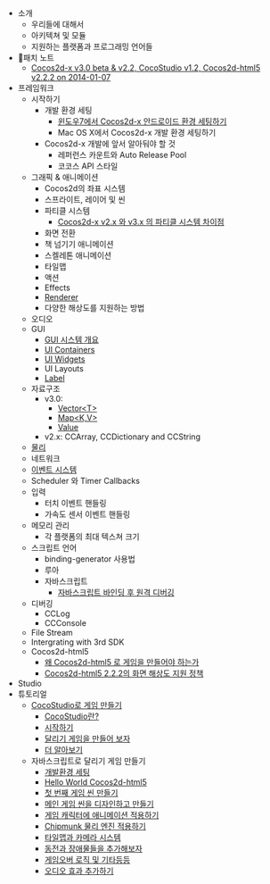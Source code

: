 - 소개
	- 우리들에 대해서
	- 아키텍쳐 및 모듈
	- 지원하는 플랫폼과 프로그래밍 언어들
- 패치 노트
	- [Cocos2d-x v3.0 beta & v2.2, CocoStudio v1.2, Cocos2d-html5 v2.2.2 on 2014-01-07](../release-notes/summary-release-20140107.md)
- 프레임워크 
	- 시작하기	 
		- 개발 환경 세팅
			- [윈도우7에서 Cocos2d-x 안드로이드 환경 세팅하기](../manual/framework/native/installation/android-on-win7/en.md)
			- Mac OS X에서 Cocos2d-x 개발 환경 세팅하기
		- Cocos2d-x 개발에 앞서 알아둬야 할 것
			- 레퍼런스 카운트와 Auto Release Pool
			- 코코스 API 스타일
	- 그래픽 & 애니메이션
		- Cocos2d의 좌표 시스템
		- 스프라이트, 레이어 및 씬
		- 파티클 시스템        
			- [Cocos2d-x v2.x 와 v3.x 의 파티클 시스템 차이점](../manual/framework/native/graphic/particle/v3/en.md)
		- 화면 전환
		- 책 넘기기 애니메이션
		- 스켈레톤 애니메이션
		- 타일맵
		- 액션
		- Effects
		- [Renderer](../manual/framework/native/renderer/en.md) 
		- 다양한 해상도를 지원하는 방법
	- 오디오
	- GUI
		- [GUI 시스템 개요](../manual/framework/native/gui/overview/en.md)
        - [UI Containers](../manual/framework/native/gui/container/en.md)
        - [UI Widgets](../manual/framework/native/gui/widget/en.md)
        - UI Layouts
		- [Label](../manual/framework/native/gui/label/v3/en.md)
	- 자료구조
		- v3.0: 
			- [Vector\<T\>](../manual/framework/native/data-structure/v3/vector/en.md)
			- [Map\<K,V\>](../manual/framework/native/data-structure/v3/map/en.md) 
			- [Value](../manual/framework/native/data-structure/v3/value/en.md)
		- v2.x: CCArray, CCDictionary and CCString
	- [물리](../manual/framework/native/physics/physics-integration/en.md)
	- 네트워크
	- [이벤트 시스템](../manual/framework/native/input/event-dispatcher/en.md)
	- Scheduler 와 Timer Callbacks
	- 입력
		- 터치 이벤트 핸들링
		- 가속도 센서 이벤트 핸들링
	- 메모리 관리
		- 각 플랫폼의 최대 텍스쳐 크기
	- 스크립트 언어
	    - binding-generator 사용법
		- 루아
		- 자바스크립트
		    - [자바스크립트 바인딩 후 원격 디버깅](../manual/framework/native/scripting/javascript/js-remote-debugger/en.md)
	- 디버깅
		- CCLog
		- CCConsole
	- File Stream
	- Intergrating with 3rd SDK
	- Cocos2d-html5
		- [왜 Cocos2d-html5 로 게임을 만들어야 하는가](../manual/framework/html5/cocosh5-advantages/en.md)
		- [Cocos2d-html5 2.2.2의 화면 해상도 지원 정책](../manual/framework/html5/resolution-policy-design/en.md)
- Studio
- 튜토리얼
	- [CocoStudio로 게임 만들기](../tutorial/parkour-game-with-cocostudio/en.md)
		- [CocoStudio란?](../tutorial/parkour-game-with-cocostudio/chapter1/en.md)
		- [시작하기](../tutorial/parkour-game-with-cocostudio/chapter2/en.md)
		- [달리기 게임을 만들어 보자](../tutorial/parkour-game-with-cocostudio/chapter3/en.md)
		- [더 알아보기](../tutorial/parkour-game-with-cocostudio/chapter4/en.md)
	- 자바스크립트로 달리기 게임 만들기
		- [개발환경 세팅](../tutorial/parkour-game-with-javascript/chapter1/en.md)
		- [Hello World Cocos2d-html5](../tutorial/parkour-game-with-javascript/chapter2/en.md)
		- [첫 번째 게임 씬 만들기](../tutorial/parkour-game-with-javascript/chapter3/en.md)
		- [메인 게임 씬을 디자인하고 만들기](../tutorial/parkour-game-with-javascript/chapter4/en.md)
		- [게임 캐릭터에 애니메이션 적용하기](../tutorial/parkour-game-with-javascript/chapter5/en.md)
		- [Chipmunk 물리 엔진 적용하기](../tutorial/parkour-game-with-javascript/chapter6/en.md)
		- [타일맵과 카메라 시스템](../tutorial/parkour-game-with-javascript/chapter7/en.md)
		- [동전과 장애물들을 추가해보자](../tutorial/parkour-game-with-javascript/chapter8/en.md)
		- [게임오버 로직 및 기타등등](../tutorial/parkour-game-with-javascript/chapter9/en.md)
        - [오디오 효과 추가하기](../tutorial/parkour-game-with-javascript/chapter10/en.md)
		
